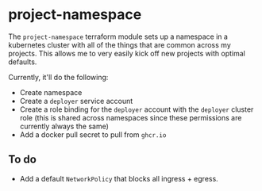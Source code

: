 # project-namespace

The `project-namespace` terraform module sets up a namespace in a kubernetes cluster with all of the things that are common across my projects. This allows me to very easily kick off new projects with optimal defaults.

Currently, it'll do the following:

- Create namespace
- Create a `deployer` service account
- Create a role binding for the `deployer` account with the `deployer` cluster role (this is shared across namespaces since these permissions are currently always the same)
- Add a docker pull secret to pull from `ghcr.io`


## To do

- Add a default `NetworkPolicy` that blocks all ingress + egress.

